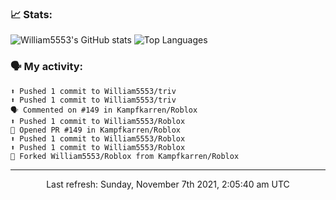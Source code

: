 ### 📈 Stats:
![William5553's GitHub stats](https://github-readme-stats.vercel.app/api?username=william5553&show_icons=true)
![Top Languages](https://github-readme-stats.vercel.app/api/top-langs/?username=william5553&langs_count=10&layout=compact)

### 🗣 My activity:
```
⬆️ Pushed 1 commit to William5553/triv
⬆️ Pushed 1 commit to William5553/triv
🗣 Commented on #149 in Kampfkarren/Roblox
⬆️ Pushed 1 commit to William5553/Roblox
💪 Opened PR #149 in Kampfkarren/Roblox
⬆️ Pushed 1 commit to William5553/Roblox
⬆️ Pushed 1 commit to William5553/Roblox
🍴 Forked William5553/Roblox from Kampfkarren/Roblox
```

------------
<p align="center">Last refresh: Sunday, November 7th 2021, 2:05:40 am UTC</p>
